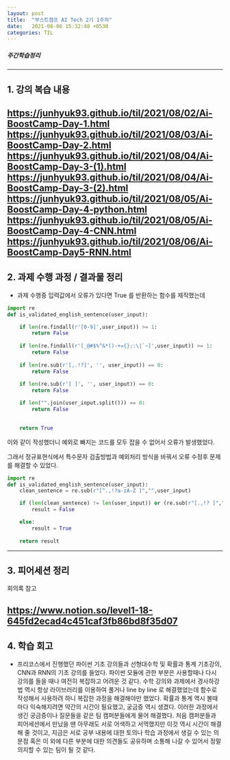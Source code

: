 ```yaml
---
layout: post
title:  "부스트캠프 AI Tech 2기 1주차"
date:   2021-08-06 15:32:48 +0530
categories: TIL
---
```


##### 주간학습정리

---
## 1. 강의 복습 내용


<https://junhyuk93.github.io/til/2021/08/02/Ai-BoostCamp-Day-1.html>
<https://junhyuk93.github.io/til/2021/08/03/Ai-BoostCamp-Day-2.html>
<https://junhyuk93.github.io/til/2021/08/04/Ai-BoostCamp-Day-3-(1).html>
<https://junhyuk93.github.io/til/2021/08/04/Ai-BoostCamp-Day-3-(2).html>
<https://junhyuk93.github.io/til/2021/08/05/Ai-BoostCamp-Day-4-python.html>
<https://junhyuk93.github.io/til/2021/08/05/Ai-BoostCamp-Day-4-CNN.html>
<https://junhyuk93.github.io/til/2021/08/06/Ai-BoostCamp-Day5-RNN.html>
---
## 2. 과제 수행 과정 / 결과물 정리


- 과제 수행중 입력값에서 오류가 있다면 True 를 반환하는 함수를 제작했는데

```python
import re
def is_validated_english_sentence(user_input):

    if len(re.findall(r'[0-9]',user_input)) >= 1:
        return False
    
    if len(re.findall(r'[_@#$%^&*()-+={};:\|`~]',user_input)) >= 1:
        return False
    
    if len(re.sub(r'[,.!?]', '', user_input)) == 0:
        return False
    
    if len(re.sub(r'[ ]', '', user_input)) == 0:
        return False

    if len("".join(user_input.split())) == 0:
        return False

    
    return True
```
이와 같이 작성했더니 예외로 빠지는 코드를 모두 잡을 수 없어서 오류가 발생했었다.


그래서 정규표현식에서 특수문자 검출방법과 예외처리 방식을 바꿔서 오류 수정후 문제를 해결할 수 있었다.


```python
import re
def is_validated_english_sentence(user_input):
    clean_sentence = re.sub(r"[^.,!?a-zA-Z ]","",user_input)

    if (len(clean_sentence) != len(user_input)) or (re.sub(r"[.,!? ]","",user_input) == ""):
        result = False

    else:
        result = True
        
    return result
```


---
## 3. 피어세션 정리


회의록 참고


<https://www.notion.so/level1-18-645fd2ecad4c451caf3fb86bd8f35d07>
---


## 4. 학습 회고


- 프리코스에서 진행했던 파이썬 기초 강의들과 선형대수학 및 확률과 통계 기초강의, CNN과 RNN의 기초 강의를 들었다. 파이썬 모듈에 관한 부분은 사용할때나 다시 강의를 들을 때나 여전히 복잡하고 어려운 것 같다. 수학 강의와 과제에서 경사하강법 역시 항상 라이브러리를 이용하여 풀거나 line by line 로 해결했었는데 함수로 작성해서 사용하려 하니 복잡한 과정을 해결해야만 했었다. 확률과 통계 역시 볼때마다 익숙해지려면 약간의 시간이 필요했고, 궁금증 역시 생겼다. 이러한 과정에서 생긴 궁금증이나 질문들을 같은 팀 캠퍼분들에게 물어 해결했다. 처음 캠퍼분들과 피어세션에서 만났을 땐 아무래도 서로 어색하고 서먹했지만 이것 역시 시간이 해결해 줄 것이고, 지금은 서로 공부 내용에 대한 토의나 학습 과정에서 생길 수 있는 의문점 혹은 이 외에 다른 부분에 대한 의견들도 공유하며 소통해 나갈 수 있어서 정말 의지할 수 있는 팀이 될 것 같다.